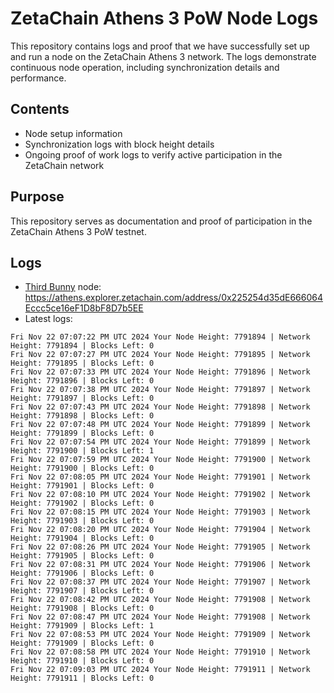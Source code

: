 # ZetaChain Athens 3 PoW Node Logs
This repository contains logs and proof that we have successfully set up and run a node on the ZetaChain Athens 3 network. The logs demonstrate continuous node operation, including synchronization details and performance.

## Contents
- Node setup information
- Synchronization logs with block height details
- Ongoing proof of work logs to verify active participation in the ZetaChain network

## Purpose
This repository serves as documentation and proof of participation in the ZetaChain Athens 3 PoW testnet.

## Logs

- [Third Bunny](https://thirdbunny.xyz/) node: https://athens.explorer.zetachain.com/address/0x225254d35dE666064Eccc5ce16eF1D8bF8D7b5EE
- Latest logs:
```
Fri Nov 22 07:07:22 PM UTC 2024 Your Node Height: 7791894 | Network Height: 7791894 | Blocks Left: 0
Fri Nov 22 07:07:27 PM UTC 2024 Your Node Height: 7791895 | Network Height: 7791895 | Blocks Left: 0
Fri Nov 22 07:07:33 PM UTC 2024 Your Node Height: 7791896 | Network Height: 7791896 | Blocks Left: 0
Fri Nov 22 07:07:38 PM UTC 2024 Your Node Height: 7791897 | Network Height: 7791897 | Blocks Left: 0
Fri Nov 22 07:07:43 PM UTC 2024 Your Node Height: 7791898 | Network Height: 7791898 | Blocks Left: 0
Fri Nov 22 07:07:48 PM UTC 2024 Your Node Height: 7791899 | Network Height: 7791899 | Blocks Left: 0
Fri Nov 22 07:07:54 PM UTC 2024 Your Node Height: 7791899 | Network Height: 7791900 | Blocks Left: 1
Fri Nov 22 07:07:59 PM UTC 2024 Your Node Height: 7791900 | Network Height: 7791900 | Blocks Left: 0
Fri Nov 22 07:08:05 PM UTC 2024 Your Node Height: 7791901 | Network Height: 7791901 | Blocks Left: 0
Fri Nov 22 07:08:10 PM UTC 2024 Your Node Height: 7791902 | Network Height: 7791902 | Blocks Left: 0
Fri Nov 22 07:08:15 PM UTC 2024 Your Node Height: 7791903 | Network Height: 7791903 | Blocks Left: 0
Fri Nov 22 07:08:20 PM UTC 2024 Your Node Height: 7791904 | Network Height: 7791904 | Blocks Left: 0
Fri Nov 22 07:08:26 PM UTC 2024 Your Node Height: 7791905 | Network Height: 7791905 | Blocks Left: 0
Fri Nov 22 07:08:31 PM UTC 2024 Your Node Height: 7791906 | Network Height: 7791906 | Blocks Left: 0
Fri Nov 22 07:08:37 PM UTC 2024 Your Node Height: 7791907 | Network Height: 7791907 | Blocks Left: 0
Fri Nov 22 07:08:42 PM UTC 2024 Your Node Height: 7791908 | Network Height: 7791908 | Blocks Left: 0
Fri Nov 22 07:08:47 PM UTC 2024 Your Node Height: 7791908 | Network Height: 7791909 | Blocks Left: 1
Fri Nov 22 07:08:53 PM UTC 2024 Your Node Height: 7791909 | Network Height: 7791909 | Blocks Left: 0
Fri Nov 22 07:08:58 PM UTC 2024 Your Node Height: 7791910 | Network Height: 7791910 | Blocks Left: 0
Fri Nov 22 07:09:03 PM UTC 2024 Your Node Height: 7791911 | Network Height: 7791911 | Blocks Left: 0
```
